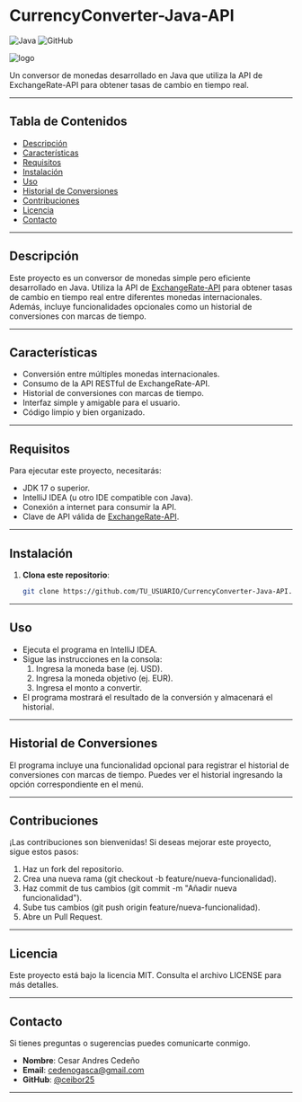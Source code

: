 # CurrencyConverter-Java-API

![Java](https://img.shields.io/badge/Java-ED8B00?style=for-the-badge&logo=java&logoColor=white)
![GitHub](https://img.shields.io/badge/GitHub-100000?style=for-the-badge&logo=github&logoColor=white)

![logo](https://github.com/user-attachments/assets/ecef76d3-bb0f-45cf-be0c-d3eff65a2e06)

Un conversor de monedas desarrollado en Java que utiliza la API de ExchangeRate-API para obtener tasas de cambio en tiempo real.

---

## Tabla de Contenidos 

- [Descripción](#descripción)
- [Características](#características)
- [Requisitos](#requisitos)
- [Instalación](#instalación)
- [Uso](#uso)
- [Historial de Conversiones](#historial-de-conversiones)
- [Contribuciones](#contribuciones)
- [Licencia](#licencia)
- [Contacto](#contacto)

---

## Descripción

Este proyecto es un conversor de monedas simple pero eficiente desarrollado en Java. Utiliza la API de [ExchangeRate-API](https://www.exchangerate-api.com/)  para obtener tasas de cambio en tiempo real entre diferentes monedas internacionales. Además, incluye funcionalidades opcionales como un historial de conversiones con marcas de tiempo.

---

## Características

- Conversión entre múltiples monedas internacionales.
- Consumo de la API RESTful de ExchangeRate-API.
- Historial de conversiones con marcas de tiempo.
- Interfaz simple y amigable para el usuario.
- Código limpio y bien organizado.

---

## Requisitos

Para ejecutar este proyecto, necesitarás:

- JDK 17 o superior.
- IntelliJ IDEA (u otro IDE compatible con Java).
- Conexión a internet para consumir la API.
- Clave de API válida de [ExchangeRate-API](https://www.exchangerate-api.com/). 

---

## Instalación

1. **Clona este repositorio**:
   ```bash
   git clone https://github.com/TU_USUARIO/CurrencyConverter-Java-API.git

---

## Uso

- Ejecuta el programa en IntelliJ IDEA.
- Sigue las instrucciones en la consola:
  1. Ingresa la moneda base (ej. USD).
  2. Ingresa la moneda objetivo (ej. EUR).
  3. Ingresa el monto a convertir.
- El programa mostrará el resultado de la conversión y almacenará el historial.

---

## Historial de Conversiones

El programa incluye una funcionalidad opcional para registrar el historial de conversiones con marcas de tiempo. Puedes ver el historial ingresando la opción correspondiente en el menú.

---

## Contribuciones

¡Las contribuciones son bienvenidas! Si deseas mejorar este proyecto, sigue estos pasos:

1. Haz un fork del repositorio.
2. Crea una nueva rama (git checkout -b feature/nueva-funcionalidad).
3. Haz commit de tus cambios (git commit -m "Añadir nueva funcionalidad").
4. Sube tus cambios (git push origin feature/nueva-funcionalidad).
5. Abre un Pull Request.

---

## Licencia

Este proyecto está bajo la licencia MIT. Consulta el archivo LICENSE para más detalles.

---

## Contacto

Si tienes preguntas o sugerencias puedes comunicarte conmigo.

- **Nombre**: Cesar Andres Cedeño
- **Email**:  cedenogasca@gmail.com
- **GitHub**: [@ceibor25](https://github.com/ceibor25)

---
